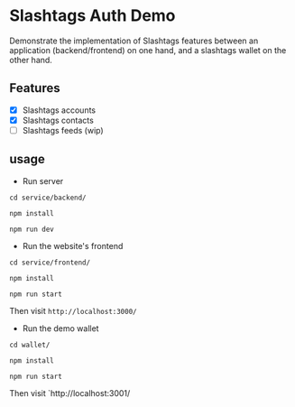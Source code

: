 # Slashtags Auth Demo

Demonstrate the implementation of Slashtags features between an application (backend/frontend) on one hand, and a slashtags wallet on the other hand.

## Features

- [x] Slashtags accounts
- [x] Slashtags contacts
- [ ] Slashtags feeds (wip)

## usage

- Run server

```
cd service/backend/

npm install

npm run dev
```

- Run the website's frontend

```
cd service/frontend/

npm install

npm run start
```

Then visit `http://localhost:3000/`

- Run the demo wallet

```
cd wallet/

npm install

npm run start
```

Then visit `http://localhost:3001/
